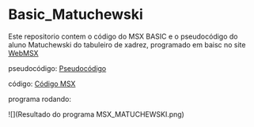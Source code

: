 # Basic_Matuchewski
Este repositorio contem o código do MSX BASIC e o pseudocódigo do aluno Matuchewski do tabuleiro de xadrez, programado em baisc no site [WebMSX](https://webmsx.org/)

pseudocódigo:
[Pseudocódigo](https://github.com/ProgramacaoEE2020/Basic_Matuchewski/blob/master/pseudocodigoXADREZ_MATUCHEWSKI.txt)

código: 
[Código MSX](https://github.com/ProgramacaoEE2020/Basic_Matuchewski/blob/master/Codigo%20do%20programa%20Xadrez%20MSX_MATUCHEWSKI.txt)

programa rodando:

![](Resultado do programa MSX_MATUCHEWSKI.png)
